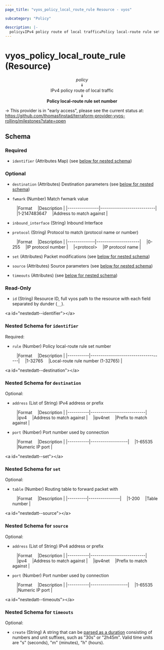 ```yaml
---
page_title: "vyos_policy_local_route_rule Resource - vyos"

subcategory: "Policy"

description: |- 
  policy⯯IPv4 policy route of local traffic⯯Policy local-route rule set number
---
```


# vyos_policy_local_route_rule (Resource)
<center>

*policy*  
⯯  
IPv4 policy route of local traffic  
⯯  
**Policy local-route rule set number**


</center>

-> This provider is in "early access", please see the current status at: https://github.com/thomasfinstad/terraform-provider-vyos-rolling/milestones?state=open

## Schema

### Required

- `identifier` (Attributes Map) (see [below for nested schema](#nestedatt--identifier))

### Optional

- `destination` (Attributes) Destination parameters (see [below for nested schema](#nestedatt--destination))
- `fwmark` (Number) Match fwmark value

    &emsp;|Format        &emsp;|Description               |
    |----------------|----------------------------|
    &emsp;|1-2147483647  &emsp;|Address to match against  |
- `inbound_interface` (String) Inbound Interface
- `protocol` (String) Protocol to match (protocol name or number)

    &emsp;|Format      &emsp;|Description         |
    |--------------|----------------------|
    &emsp;|0-255       &emsp;|IP protocol number  |
    &emsp;|&lt;protocol&gt;  &emsp;|IP protocol name    |
- `set` (Attributes) Packet modifications (see [below for nested schema](#nestedatt--set))
- `source` (Attributes) Source parameters (see [below for nested schema](#nestedatt--source))
- `timeouts` (Attributes) (see [below for nested schema](#nestedatt--timeouts))

### Read-Only

- `id` (String) Resource ID, full vyos path to the resource with each field separated by dunder (`__`).

&lt;a id=&#34;nestedatt--identifier&#34;&gt;&lt;/a&gt;
### Nested Schema for `identifier`

Required:

- `rule` (Number) Policy local-route rule set number

    &emsp;|Format   &emsp;|Description                        |
    |-----------|-------------------------------------|
    &emsp;|1-32765  &emsp;|Local-route rule number (1-32765)  |


&lt;a id=&#34;nestedatt--destination&#34;&gt;&lt;/a&gt;
### Nested Schema for `destination`

Optional:

- `address` (List of String) IPv4 address or prefix

    &emsp;|Format   &emsp;|Description               |
    |-----------|----------------------------|
    &emsp;|ipv4     &emsp;|Address to match against  |
    &emsp;|ipv4net  &emsp;|Prefix to match against   |
- `port` (Number) Port number used by connection

    &emsp;|Format   &emsp;|Description      |
    |-----------|-------------------|
    &emsp;|1-65535  &emsp;|Numeric IP port  |


&lt;a id=&#34;nestedatt--set&#34;&gt;&lt;/a&gt;
### Nested Schema for `set`

Optional:

- `table` (Number) Routing table to forward packet with

    &emsp;|Format  &emsp;|Description   |
    |----------|----------------|
    &emsp;|1-200   &emsp;|Table number  |


&lt;a id=&#34;nestedatt--source&#34;&gt;&lt;/a&gt;
### Nested Schema for `source`

Optional:

- `address` (List of String) IPv4 address or prefix

    &emsp;|Format   &emsp;|Description               |
    |-----------|----------------------------|
    &emsp;|ipv4     &emsp;|Address to match against  |
    &emsp;|ipv4net  &emsp;|Prefix to match against   |
- `port` (Number) Port number used by connection

    &emsp;|Format   &emsp;|Description      |
    |-----------|-------------------|
    &emsp;|1-65535  &emsp;|Numeric IP port  |


&lt;a id=&#34;nestedatt--timeouts&#34;&gt;&lt;/a&gt;
### Nested Schema for `timeouts`

Optional:

- `create` (String) A string that can be [parsed as a duration](https://pkg.go.dev/time#ParseDuration) consisting of numbers and unit suffixes, such as &#34;30s&#34; or &#34;2h45m&#34;. Valid time units are &#34;s&#34; (seconds), &#34;m&#34; (minutes), &#34;h&#34; (hours).  
